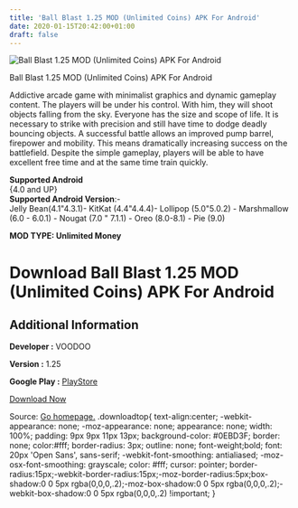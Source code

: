 ```yaml
---
title: 'Ball Blast 1.25 MOD (Unlimited Coins) APK For Android'
date: 2020-01-15T20:42:00+01:00
draft: false
---
```


![Ball Blast 1.25 MOD (Unlimited Coins) APK For Android](https://i0.wp.com/apkhome.net/wp-content/uploads/2020/01/Ball-Blast-1.25-MOD-Unlimited-Coins.png "Ball Blast 1.25 MOD (Unlimited Coins) APK For Android")

  

Ball Blast 1.25 MOD (Unlimited Coins) APK For Android

Addictive arcade game with minimalist graphics and dynamic gameplay content. The players will be under his control. With him, they will shoot objects falling from the sky. Everyone has the size and scope of life. It is necessary to strike with precision and still have time to dodge deadly bouncing objects. A successful battle allows an improved pump barrel, firepower and mobility. This means dramatically increasing success on the battlefield. Despite the simple gameplay, players will be able to have excellent free time and at the same time train quickly.

**Supported Android**  
{4.0 and UP}  
**Supported Android Version**:-  
Jelly Bean(4.1"4.3.1)- KitKat (4.4"4.4.4)- Lollipop (5.0"5.0.2) - Marshmallow (6.0 - 6.0.1) - Nougat (7.0 " 7.1.1) - Oreo (8.0-8.1) - Pie (9.0)

**MOD TYPE: Unlimited Money**

Download Ball Blast 1.25 MOD (Unlimited Coins) APK For Android
==============================================================

Additional Information
----------------------

**Developer :** VOODOO

**Version :** 1.25

**Google Play :** [PlayStore](https://play.google.com/store/apps/details?id=com.nomonkeys.ballblast)

  

[Download Now](https://store4app.co/post/ball-blast-1-25-mod-unlimited-coins-apk-for-android_1579114814)

  
Source: [Go homepage.](https://store4app.co/post/ball-blast-1-25-mod-unlimited-coins-apk-for-android_1579114814) .downloadtop{ text-align:center; -webkit-appearance: none; -moz-appearance: none; appearance: none; width: 100%; padding: 9px 9px 11px 13px; background-color: #0EBD3F; border: none; color:#fff; border-radius: 3px; outline: none; font-weight;bold; font: 20px 'Open Sans', sans-serif; -webkit-font-smoothing: antialiased; -moz-osx-font-smoothing: grayscale; color: #fff; cursor: pointer; border-radius:15px;-webkit-border-radius:15px;-moz-border-radius:5px;box-shadow:0 0 5px rgba(0,0,0,.2);-moz-box-shadow:0 0 5px rgba(0,0,0,.2);-webkit-box-shadow:0 0 5px rgba(0,0,0,.2) !important; }